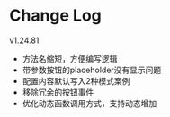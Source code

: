 # Change Log

v1.24.81
- 方法名缩短，方便编写逻辑
- 带参数按钮的placeholder没有显示问题
- 配置内容默认写入2种模式案例
- 移除冗余的按钮事件
- 优化动态函数调用方式，支持动态增加